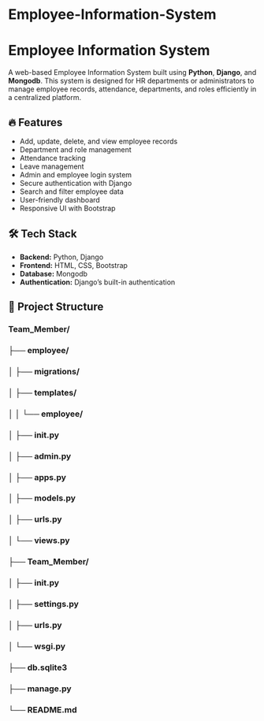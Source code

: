 # Employee-Information-System
# Employee Information System

A web-based Employee Information System built using **Python**, **Django**, and **Mongodb**. This system is designed for HR departments or administrators to manage employee records, attendance, departments, and roles efficiently in a centralized platform.

## 🔥 Features

- Add, update, delete, and view employee records
- Department and role management
- Attendance tracking
- Leave management
- Admin and employee login system
- Secure authentication with Django
- Search and filter employee data
- User-friendly dashboard
- Responsive UI with Bootstrap

## 🛠️ Tech Stack

- **Backend:** Python, Django
- **Frontend:** HTML, CSS, Bootstrap
- **Database:** Mongodb
- **Authentication:** Django’s built-in authentication

## 📂 Project Structure
### Team_Member/
### ├── employee/
### │ ├── migrations/
### │ ├── templates/
### │ │ └── employee/
### │ ├── init.py
### │ ├── admin.py
### │ ├── apps.py
### │ ├── models.py
### │ ├── urls.py
### │ └── views.py
### ├── Team_Member/
### │ ├── init.py
### │ ├── settings.py
### │ ├── urls.py
### │ └── wsgi.py
### ├── db.sqlite3
### ├── manage.py
### └── README.md
